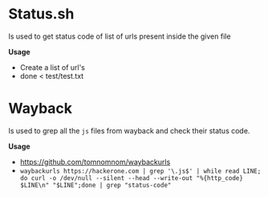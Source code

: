 # Status.sh

Is used to get status code of list of urls present inside the given file

**Usage** 
- Create a list of url's
- done < test/test.txt

# Wayback

Is used to grep all the `js` files from wayback and check their status code.

**Usage**
- https://github.com/tomnomnom/waybackurls
- `waybackurls https://hackerone.com | grep '\.js$' | while read LINE; do curl -o /dev/null --silent --head --write-out "%{http_code} $LINE\n" "$LINE";done | grep "status-code"
`
